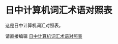 日中计算机词汇术语对照表
===========

这是日中计算机词汇对照表。

请直接编辑 [日中计算机词汇术语对照表](https://github.com/ituring/jp-glossary/wiki/%E6%97%A5%E4%B8%AD%E8%AE%A1%E7%AE%97%E6%9C%BA%E8%AF%8D%E6%B1%87%E6%9C%AF%E8%AF%AD%E5%AF%B9%E7%85%A7%E8%A1%A8)
